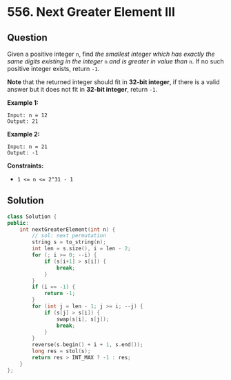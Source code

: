 # 556. Next Greater Element III

## Question

Given a positive integer `n`, find _the smallest integer which has exactly the same digits existing in the integer_ `n` _and is greater in value than_ `n`. If no such positive integer exists, return `-1`.

**Note** that the returned integer should fit in **32-bit integer**, if there is a valid answer but it does not fit in **32-bit integer**, return `-1`.

**Example 1:**

```text
Input: n = 12
Output: 21
```

**Example 2:**

```text
Input: n = 21
Output: -1
```

**Constraints:**

* `1 <= n <= 2^31 - 1`

## Solution

```cpp
class Solution {
public:
    int nextGreaterElement(int n) {
        // sol: next permutation
        string s = to_string(n);
        int len = s.size(), i = len - 2;
        for (; i >= 0; --i) {
            if (s[i+1] > s[i]) {
                break;
            }
        }
        if (i == -1) {
            return -1;
        }
        for (int j = len - 1; j >= i; --j) {
            if (s[j] > s[i]) {
                swap(s[i], s[j]);
                break;
            }
        }
        reverse(s.begin() + i + 1, s.end());
        long res = stol(s);
        return res > INT_MAX ? -1 : res;
    }
};
```


